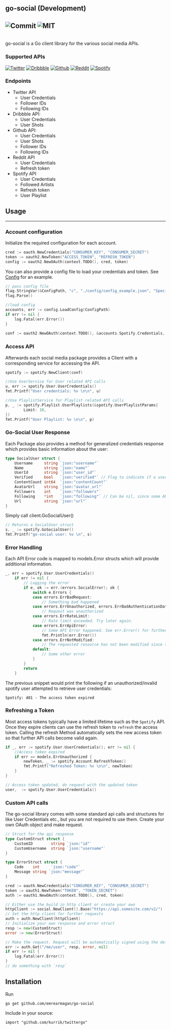 ## go-social (Development)

![Commit](https://img.shields.io/github/last-commit/emrearmagan/go-social)
![MIT](https://img.shields.io/github/license/mashape/apistatus.svg)
----
<br>
go-social is a Go client library for the various social media APIs.

### Supported APIs
<p>

[![Twitter](https://img.shields.io/badge/-Twitter-FFFFFF?style=flat&logo=twitter)](https://developer.twitter.com/en/docs/twitter-api)
[![Dribbble](https://img.shields.io/badge/-Dribbble-FFFFFF?style=flat&logo=dribbble)](https://developer.dribbble.com/v2/)
[![Github](https://img.shields.io/badge/-Github-FFFFFF?style=flat&logo=github&logoColor=black)](https://docs.github.com/en/rest)
[![Reddit](https://img.shields.io/badge/-Reddit-FFFFFF?style=flat&logo=reddit)](https://www.reddit.com/dev/api)
[![Spotify](https://img.shields.io/badge/-Spotify-FFFFFF?style=flat&logo=spotify)](https://developer.spotify.com)
<!--[![Tumblr](https://img.shields.io/badge/-Tumblr-FFFFFF?style=flat&logo=tumblr&logoColor=black)]()-->
<!--[![Facebook](https://img.shields.io/badge/-Facebook-FFFFFF?style=flat&logo=facebook)]()-->
<!--[![Instagram](https://img.shields.io/badge/-Instagram-FFFFFF?style=flat&logo=instagram)]()-->

</p>

### Endpoints
- Twitter API 
  - User Credentials
  - Follower IDs
  - Following IDs
- Dribbble API:
  - User Credentials
  - User Shots
- Github API:
    - User Credentials
    - User Shots
    - Follower IDs
    - Following IDs
- Reddit API
  - User Credentials
  - Refresh token
- Spotify API
  - User Credentials
  - Followed Artists
  - Refresh token
  - User Playlist


## Usage

---
### Account configuration
Initialize the required configuration for each account.
```go
cred := oauth.NewCredentials("CONSUMER_KEY", "CONSUMER_SECRET")
token := oauth2.NewToken("ACCESS_TOKEN", "REFRESH_TOKEN")
config := oauth2.NewOAuth(context.TODO(), cred, token)
```
You can also provide a config file to load your credentials and token. See [Config](./config/config_example.json) for an example.
```go
// pass config file
flag.StringVar(&ConfigPath, "c", "./config/config_example.json", "Specified the config file for running server. Default is the \"config_example\" in the config directory.")
flag.Parse() 

//load config
accounts, err := config.LoadConfig(ConfigPath)
if err != nil {
    log.Fatal(err.Error())
}
    
conf := oauth2.NewOAuth(context.TODO(), &accounts.Spotify.Credentials, &accounts.Spotify.Token)
```
### Access API
Afterwards each social media package provides a Client with a corresponding service for accessing the API. 
```go
spotify := spotify.NewClient(conf)

//Use UserService for User related API calls
u, err := spotify.User.UserCredentials()
fmt.Printf("User credentials: %v \n\n", u)

//Use PlaylistService for Playlist related API calls
p, _ := spotify.Playlist.UserPlaylists(&spotify.UserPlaylistParams{
        Limit: 10,
})
fmt.Printf("User Playlist: %v \n\n", p)
```


### Go-Social User Response
Each Package also provides a method for generalized credentials response which provides basic information about the user:
```go
type SocialUser struct {
    Username     string `json:"username"`
    Name         string `json:"name"`
    UserId       string `json:"user_id"`
    Verified     bool   `json:"verified"` // Flag to indicate if a user is verified or uses or pro version
    ContentCount int64  `json:"contentCount"`
    AvatarUrl    string `json:"avatar_url"`
    Followers    int    `json:"followers"`
    Following    *int   `json:"following"` // Can be nil, since some APIs do not provide/have this
    Url          string `json:"url"`
}
```
Simply call client.GoSocialUser()
```go
// Returns a SocialUser struct
s, _ := spotify.GoSocialUser()
fmt.Printf("go-social user: %v \n", s)
```

### Error Handling
Each API Error code is mapped to models.Error structs which will provide additional information.

```go
_, err = spotify.User.UserCredentials()
    if err != nil {
        // Logging the error
        if e, ok := err.(errors.SocialError); ok {
            switch e.Errors {
            case errors.ErrBadRequest:
                // Something bad happened
            case errors.ErrUnauthorized, errors.ErrBadAuthenticationData, errors.ErrInvalidOrExpiredToken:
                // Request was unauthorized
            case errors.ErrRateLimit:
                // Rate limit exceeded. Try later again.
            case errors.ErrApiError:
                // Some API Error happened. See err.Error() for further information
                fmt.Println(err.Error())
            case errors.ErrNotModified:
                // The requested resource has not been modified since the previous transmission
            default:
                // Some other error
            }
        }
        return
    }
```
The previous snippet would print the following if an unauthorized/invalid spotify user attempted to retrieve user credentials:

```
Spotify: 401 - The access token expired
```

### Refreshing a Token
Most access tokens typically have a limited lifetime such as the `Spotify` API. Once they expire clients can use the refresh token to `refresh` the access token.
Calling the refresh Method automatically sets the new access token so that further API calls become valid again.
```go
if _, err := spotify.User.UserCredentials(); err != nil {
    //Access token expired
    if err == models.ErrUnauthorized {
        newToken, _ := spotify.Account.RefreshToken()
        fmt.Printf("Refreshed Token: %v \n\n", newToken)
    }
}

// Access token updated, do request with the updated token
user,  := spotify.User.UserCredentials()
```
### Custom API calls

The go-social library comes with some standard api calls and structures for like User Credentials etc., but you are not required to use them.
Create your own OAuth object and make request.

```go
// Struct for the api response
type CustomStruct struct {
    CustomID        string `json:"id"`
    CustomUsername  string `json:"username"`
}

type ErrorStruct struct {
    Code    int     `json:"code"`
    Message string `json:"message"`
}

cred := oauth.NewCredentials("CONSUMER_KEY", "CONSUMER_SECRET")
token := oauth1.NewToken("TOKEN", "TOKEN_SECRET")
auth := oauth1.NewOAuth(context.TODO(), cred, token)

// Either use the build in http client or create your own
httpClient := social.NewClient().Base("https://api.somesite.com/v2/")
// Set the http client for further requests
auth = auth.NewClient(httpClient)
// Initialize your own response and error struct
resp := new(CustomStruct)
error := new(ErrorStruct)

// Make the request. Request will be automatically signed using the default HMAC Signer.
err := auth.Get("/me/user", resp, error, nil)
if err != nil {
    log.Fatal(err.Error())
}
// do something with `resp`
```
## Installation
Run

    go get github.com/emrearmagan/go-social

Include in your source:

    import "github.com/kurrik/twittergo"